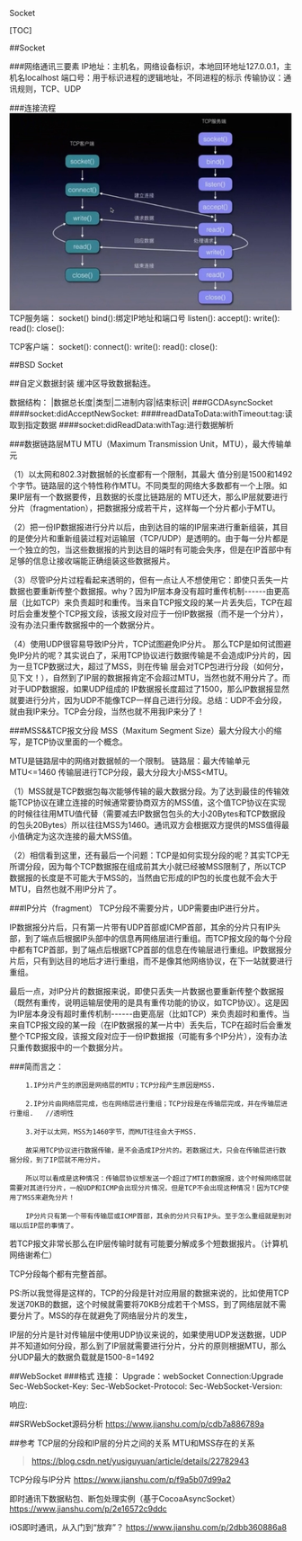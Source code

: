 Socket

[TOC]

##Socket

###网络通讯三要素
IP地址：主机名，网络设备标识，本地回环地址127.0.0.1，主机名localhost
端口号：用于标识进程的逻辑地址，不同进程的标示
传输协议：通讯规则，TCP、UDP

###连接流程
![](media/15668869640974/1.png)
TCP服务端：
socket()
bind():绑定IP地址和端口号
listen():
accept():
write():
read():
close():

TCP客户端：
socket():
connect():
write():
read():
close():

##BSD Socket

##自定义数据封装
缓冲区导致数据黏连。

数据结构：
|数据总长度|类型|二进制内容|结束标识|
###GCDAsyncSocket
####socket:didAcceptNewSocket:
####readDataToData:withTimeout:tag:读取到指定数据
####socket:didReadData:withTag:进行数据解析

###数据链路层MTU
MTU（Maximum Transmission Unit，MTU），最大传输单元

（1）以太网和802.3对数据帧的长度都有一个限制，其最大 值分别是1500和1492个字节。链路层的这个特性称作MTU。不同类型的网络大多数都有一个上限。如果IP层有一个数据要传，且数据的长度比链路层的 MTU还大，那么IP层就要进行分片（fragmentation），把数据报分成若干片，这样每一个分片都小于MTU。

 

（2）把一份IP数据报进行分片以后，由到达目的端的IP层来进行重新组装，其目的是使分片和重新组装过程对运输层（TCP/UDP）是透明的。由于每一分片都是一个独立的包，当这些数据报的片到达目的端时有可能会失序，但是在IP首部中有足够的信息让接收端能正确组装这些数据报片。

 

（3）尽管IP分片过程看起来透明的，但有一点让人不想使用它：即使只丢失一片数据也要重新传整个数据报。why？因为IP层本身没有超时重传机制------由更高层（比如TCP）来负责超时和重传。当来自TCP报文段的某一片丢失后，TCP在超时后会重发整个TCP报文段，该报文段对应于一份IP数据报（而不是一个分片），没有办法只重传数据报中的一个数据分片。

 

（4）使用UDP很容易导致IP分片，TCP试图避免IP分片。 那么TCP是如何试图避免IP分片的呢？其实说白了，采用TCP协议进行数据传输是不会造成IP分片的，因为一旦TCP数据过大，超过了MSS，则在传输 层会对TCP包进行分段（如何分，见下文！），自然到了IP层的数据报肯定不会超过MTU，当然也就不用分片了。而对于UDP数据报，如果UDP组成的 IP数据报长度超过了1500，那么IP数据报显然就要进行分片，因为UDP不能像TCP一样自己进行分段。总结：UDP不会分段，就由我IP来分。TCP会分段，当然也就不用我IP来分了！


###MSS&&TCP报文分段
MSS（Maxitum Segment Size）最大分段大小的缩写，是TCP协议里面的一个概念。

MTU是链路层中的网络对数据帧的一个限制。
链路层：最大传输单元MTU<=1460
传输层进行TCP分段，最大分段大小MSS<MTU。

（1）MSS就是TCP数据包每次能够传输的最大数据分段。为了达到最佳的传输效能TCP协议在建立连接的时候通常要协商双方的MSS值，这个值TCP协议在实现的时候往往用MTU值代替（需要减去IP数据包包头的大小20Bytes和TCP数据段的包头20Bytes）所以往往MSS为1460。通讯双方会根据双方提供的MSS值得最小值确定为这次连接的最大MSS值。

（2）相信看到这里，还有最后一个问题：TCP是如何实现分段的呢？其实TCP无所谓分段，因为每个TCP数据报在组成前其大小就已经被MSS限制了，所以TCP数据报的长度是不可能大于MSS的，当然由它形成的IP包的长度也就不会大于MTU，自然也就不用IP分片了。
 

###IP分片（fragment）
TCP分段不需要分片，UDP需要由IP进行分片。

IP数据报分片后，只有第一片带有UDP首部或ICMP首部，其余的分片只有IP头部，到了端点后根据IP头部中的信息再网络层进行重组。而TCP报文段的每个分段中都有TCP首部，到了端点后根据TCP首部的信息在传输层进行重组。IP数据报分片后，只有到达目的地后才进行重组，而不是像其他网络协议，在下一站就要进行重组。

最后一点，对IP分片的数据报来说，即使只丢失一片数据也要重新传整个数据报（既然有重传，说明运输层使用的是具有重传功能的协议，如TCP协议）。这是因为IP层本身没有超时重传机制------由更高层（比如TCP）来负责超时和重传。当来自TCP报文段的某一段（在IP数据报的某一片中）丢失后，TCP在超时后会重发整个TCP报文段，该报文段对应于一份IP数据报（可能有多个IP分片），没有办法只重传数据报中的一个数据分片。
 
###简而言之：

        1.IP分片产生的原因是网络层的MTU；TCP分段产生原因是MSS.

        2.IP分片由网络层完成，也在网络层进行重组；TCP分段是在传输层完成，并在传输层进行重组.   //透明性

        3.对于以太网，MSS为1460字节，而MUT往往会大于MSS.    

        故采用TCP协议进行数据传输，是不会造成IP分片的。若数据过大，只会在传输层进行数据分段，到了IP层就不用分片。

        所以可以看成是这种情况：传输层协议想发送一个超过了MTI的数据报，这个时候网络层就需要对其进行分片，一般UDP和ICMP会出现分片情况，但是TCP不会出现这种情况！因为TCP使用了MSS来避免分片！

        IP分片只有第一个带有传输层或ICMP首部，其余的分片只有IP头。至于怎么重组就是到对端以后IP层的事情了。

若TCP报文非常长那么在IP层传输时就有可能要分解成多个短数据报片。（计算机网络谢希仁）

TCP分段每个都有完整首部。

PS:所以我觉得是这样的，TCP的分段是针对应用层的数据来说的，比如使用TCP发送70KB的数据，这个时候就需要将70KB分成若干个MSS，到了网络层就不需要分片了。MSS的存在就避免了网络层分片的发生，

IP层的分片是针对传输层中使用UDP协议来说的，如果使用UDP发送数据，UDP并不知道如何分段，那么到了IP层就需要进行分片，分片的原则根据MTU，那么分UDP最大的数据负载就是1500-8=1492

 

##WebSocket
###格式
连接：
Upgrade：webSocket
Connection:Upgrade
Sec-WebSocket-Key:
Sec-WebSocket-Protocol:
Sec-WebSocket-Version:

响应:



##SRWebSocket源码分析
https://www.jianshu.com/p/cdb7a886789a

##参考
TCP层的分段和IP层的分片之间的关系 MTU和MSS存在的关系
>https://blog.csdn.net/yusiguyuan/article/details/22782943

TCP分段与IP分片
https://www.jianshu.com/p/f9a5b07d99a2


即时通讯下数据粘包、断包处理实例（基于CocoaAsyncSocket）
https://www.jianshu.com/p/2e16572c9ddc

iOS即时通讯，从入门到“放弃”？
https://www.jianshu.com/p/2dbb360886a8













